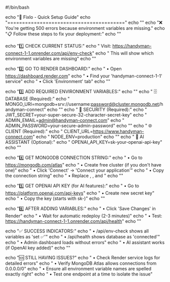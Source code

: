 #!/bin/bash

echo "🔧 Fixlo - Quick Setup Guide"
echo "========================================"
echo ""
echo "❌ You're getting 500 errors because environment variables are missing."
echo "📋 Follow these steps to fix your deployment:"
echo ""

echo "1️⃣ CHECK CURRENT STATUS:"
echo "   Visit: https://handyman-connect-1-1.onrender.com/api/env-check"
echo "   This will show which environment variables are missing"
echo ""

echo "2️⃣ GO TO RENDER DASHBOARD:"
echo "   • Open https://dashboard.render.com"
echo "   • Find your 'handyman-connect-1-1' service"
echo "   • Click 'Environment' tab"
echo ""

echo "3️⃣ ADD REQUIRED ENVIRONMENT VARIABLES:"
echo ""
echo "   🗄️ DATABASE (Required):"
echo "   MONGO_URI=mongodb+srv://username:password@cluster.mongodb.net/handyman-connect"
echo ""
echo "   🔐 SECURITY (Required):"
echo "   JWT_SECRET=your-super-secure-32-character-secret-key"
echo "   ADMIN_EMAIL=admin@handyman-connect.com"
echo "   ADMIN_PASSWORD=your-secure-admin-password"
echo ""
echo "   🌐 CLIENT (Required):"
echo "   CLIENT_URL=https://www.handyman-connect.com"
echo "   NODE_ENV=production"
echo ""
echo "   🤖 AI ASSISTANT (Optional):"
echo "   OPENAI_API_KEY=sk-your-openai-api-key"
echo ""

echo "4️⃣ GET MONGODB CONNECTION STRING:"
echo "   • Go to https://mongodb.com/atlas"
echo "   • Create free cluster (if you don't have one)"
echo "   • Click 'Connect' → 'Connect your application'"
echo "   • Copy the connection string"
echo "   • Replace <username>, <password>, and <dbname>"
echo ""

echo "5️⃣ GET OPENAI API KEY (for AI features):"
echo "   • Go to https://platform.openai.com/api-keys"
echo "   • Create new secret key"
echo "   • Copy the key (starts with sk-)"
echo ""

echo "6️⃣ AFTER ADDING VARIABLES:"
echo "   • Click 'Save Changes' in Render"
echo "   • Wait for automatic redeploy (2-3 minutes)"
echo "   • Test: https://handyman-connect-1-1.onrender.com/api/health"
echo ""

echo "✅ SUCCESS INDICATORS:"
echo "   • /api/env-check shows all variables as 'set ✅'"
echo "   • /api/health shows database as 'connected'"
echo "   • Admin dashboard loads without errors"
echo "   • AI assistant works (if OpenAI key added)"
echo ""

echo "🆘 STILL HAVING ISSUES?"
echo "   • Check Render service logs for detailed errors"
echo "   • Verify MongoDB Atlas allows connections from 0.0.0.0/0"
echo "   • Ensure all environment variable names are spelled exactly right"
echo "   • Test one endpoint at a time to isolate the issue"
